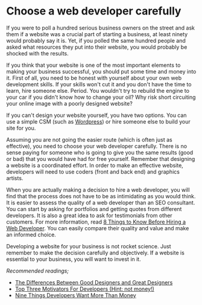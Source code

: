 # Choose a web developer carefully

If you were to poll a hundred serious business owners on the street and ask them if a website was a crucial part of starting a business, at least ninety would probably say it is. Yet, if you polled the same hundred people and asked what resources they put into their website, you would probably be shocked with the results.

If you think that your website is one of the most important elements to making your business successful, you should put some time and money into it. First of all, you need to be honest with yourself about your own web development skills. If your skills won't cut it and you don't have the time to learn, hire someone else. Period. You wouldn't try to rebuild the engine to your car if you didn't know how to change your oil? Why risk short circuiting your online image with a poorly designed website?

If you can't design your website yourself, you have two options. You can use a simple CSM (such as <a href="http://wordpress.org/">Wordpress</a>) or hire someone else to build your site for you.

Assuming you are not going the easier route (which is often just as effective), you need to choose your web developer carefully. There is no sense paying for someone who is going to give you the same results (good or bad) that you would have had for free yourself. Remember that designing a website is a coordinated effort. In order to make an effective website, developers will need to use coders (front and back end) and graphics artists.

When you are actually making a decision to hire a web developer, you will find that the process does not have to be as intimidating as you would think. It is easier to assess the quality of a web developer than an SEO consultant. You can start by asking for portfolios and getting quotes from different developers. It is also a great idea to ask for testimonials from other customers. For more information, read <a href="http://www.geekinspired.com/web-development/8-things-to-know-before-hiring-a-web-developer/">8 Things to Know Before Hiring a Web Developer</a>. You can easily compare their quality and value and make an informed choice.

Developing a website for your business is not rocket science. Just remember to make the decision carefully and objectively. If a website is essential to your business, you will want to invest in it.

<em>Recommended readings;</em>

* <a href="http://www.drawar.com/posts/the-differences-between-good-designers-and-great-designers">The Differences Between Good Designers and Great Designers</a><br />
* <a href="http://www.lessonsoffailure.com/developers/autonomy-mastery-purpose/">Top Three Motivators For Developers (Hint: not money!)</a><br />
* <a href="http://www.softwarebyrob.com/2006/10/31/nine-things-developers-want-more-than-money/">Nine Things Developers Want More Than Money</a>
